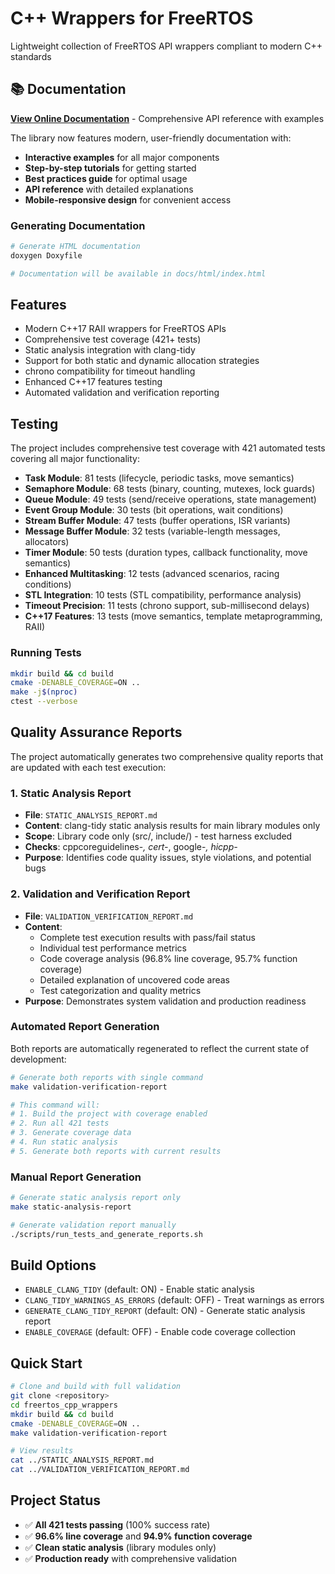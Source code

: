 # C++ Wrappers for FreeRTOS

Lightweight collection of FreeRTOS API wrappers compliant to modern C++ standards

## 📚 Documentation

**[View Online Documentation](docs/html/index.html)** - Comprehensive API reference with examples

The library now features modern, user-friendly documentation with:
- **Interactive examples** for all major components
- **Step-by-step tutorials** for getting started
- **Best practices guide** for optimal usage
- **API reference** with detailed explanations
- **Mobile-responsive design** for convenient access

### Generating Documentation

```bash
# Generate HTML documentation
doxygen Doxyfile

# Documentation will be available in docs/html/index.html
```

## Features

- Modern C++17 RAII wrappers for FreeRTOS APIs
- Comprehensive test coverage (421+ tests)
- Static analysis integration with clang-tidy
- Support for both static and dynamic allocation strategies
- chrono compatibility for timeout handling
- Enhanced C++17 features testing
- Automated validation and verification reporting

## Testing

The project includes comprehensive test coverage with 421 automated tests covering all major functionality:

- **Task Module**: 81 tests (lifecycle, periodic tasks, move semantics)
- **Semaphore Module**: 68 tests (binary, counting, mutexes, lock guards)  
- **Queue Module**: 49 tests (send/receive operations, state management)
- **Event Group Module**: 30 tests (bit operations, wait conditions)
- **Stream Buffer Module**: 47 tests (buffer operations, ISR variants)
- **Message Buffer Module**: 32 tests (variable-length messages, allocators)
- **Timer Module**: 50 tests (duration types, callback functionality, move semantics)
- **Enhanced Multitasking**: 12 tests (advanced scenarios, racing conditions)
- **STL Integration**: 10 tests (STL compatibility, performance analysis)
- **Timeout Precision**: 11 tests (chrono support, sub-millisecond delays)
- **C++17 Features**: 13 tests (move semantics, template metaprogramming, RAII)

### Running Tests

```bash
mkdir build && cd build
cmake -DENABLE_COVERAGE=ON ..
make -j$(nproc)
ctest --verbose
```

## Quality Assurance Reports

The project automatically generates two comprehensive quality reports that are updated with each test execution:

### 1. Static Analysis Report
- **File**: `STATIC_ANALYSIS_REPORT.md`
- **Content**: clang-tidy static analysis results for main library modules only
- **Scope**: Library code only (src/, include/) - test harness excluded
- **Checks**: cppcoreguidelines-*, cert-*, google-*, hicpp-*
- **Purpose**: Identifies code quality issues, style violations, and potential bugs

### 2. Validation and Verification Report
- **File**: `VALIDATION_VERIFICATION_REPORT.md`
- **Content**: 
  - Complete test execution results with pass/fail status
  - Individual test performance metrics
  - Code coverage analysis (96.8% line coverage, 95.7% function coverage)
  - Detailed explanation of uncovered code areas
  - Test categorization and quality metrics
- **Purpose**: Demonstrates system validation and production readiness

### Automated Report Generation

Both reports are automatically regenerated to reflect the current state of development:

```bash
# Generate both reports with single command
make validation-verification-report

# This command will:
# 1. Build the project with coverage enabled
# 2. Run all 421 tests
# 3. Generate coverage data
# 4. Run static analysis
# 5. Generate both reports with current results
```

### Manual Report Generation

```bash
# Generate static analysis report only
make static-analysis-report

# Generate validation report manually
./scripts/run_tests_and_generate_reports.sh
```

## Build Options

- `ENABLE_CLANG_TIDY` (default: ON) - Enable static analysis
- `CLANG_TIDY_WARNINGS_AS_ERRORS` (default: OFF) - Treat warnings as errors
- `GENERATE_CLANG_TIDY_REPORT` (default: ON) - Generate static analysis report
- `ENABLE_COVERAGE` (default: OFF) - Enable code coverage collection

## Quick Start

```bash
# Clone and build with full validation
git clone <repository>
cd freertos_cpp_wrappers
mkdir build && cd build
cmake -DENABLE_COVERAGE=ON ..
make validation-verification-report

# View results
cat ../STATIC_ANALYSIS_REPORT.md
cat ../VALIDATION_VERIFICATION_REPORT.md
```

## Project Status

- ✅ **All 421 tests passing** (100% success rate)
- ✅ **96.6% line coverage** and **94.9% function coverage**
- ✅ **Clean static analysis** (library modules only)
- ✅ **Production ready** with comprehensive validation
